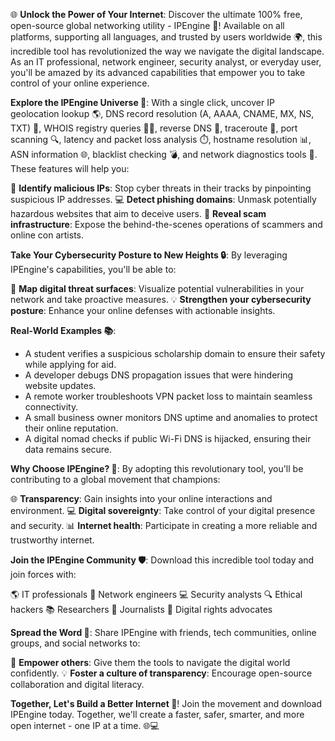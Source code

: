 🌐 **Unlock the Power of Your Internet**: Discover the ultimate 100% free, open-source global networking utility - IPEngine 🚀! Available on all platforms, supporting all languages, and trusted by users worldwide 🌍, this incredible tool has revolutionized the way we navigate the digital landscape. As an IT professional, network engineer, security analyst, or everyday user, you'll be amazed by its advanced capabilities that empower you to take control of your online experience.

**Explore the IPEngine Universe 🔭**: With a single click, uncover IP geolocation lookup 🌎, DNS record resolution (A, AAAA, CNAME, MX, NS, TXT) 📡, WHOIS registry queries 🕵️‍♀️, reverse DNS 👀, traceroute 🚗, port scanning 🔍, latency and packet loss analysis ⏱️, hostname resolution 📊, ASN information 🌐, blacklist checking 💣, and network diagnostics tools 🔧. These features will help you:

🔴 **Identify malicious IPs**: Stop cyber threats in their tracks by pinpointing suspicious IP addresses.
💻 **Detect phishing domains**: Unmask potentially hazardous websites that aim to deceive users.
🚨 **Reveal scam infrastructure**: Expose the behind-the-scenes operations of scammers and online con artists.

**Take Your Cybersecurity Posture to New Heights 🔒**: By leveraging IPEngine's capabilities, you'll be able to:

🌟 **Map digital threat surfaces**: Visualize potential vulnerabilities in your network and take proactive measures.
💡 **Strengthen your cybersecurity posture**: Enhance your online defenses with actionable insights.

**Real-World Examples 📚**:

* A student verifies a suspicious scholarship domain to ensure their safety while applying for aid.
* A developer debugs DNS propagation issues that were hindering website updates.
* A remote worker troubleshoots VPN packet loss to maintain seamless connectivity.
* A small business owner monitors DNS uptime and anomalies to protect their online reputation.
* A digital nomad checks if public Wi-Fi DNS is hijacked, ensuring their data remains secure.

**Why Choose IPEngine? 🤝**: By adopting this revolutionary tool, you'll be contributing to a global movement that champions:

🌐 **Transparency**: Gain insights into your online interactions and environment.
💻 **Digital sovereignty**: Take control of your digital presence and security.
📊 **Internet health**: Participate in creating a more reliable and trustworthy internet.

**Join the IPEngine Community 🛡️**: Download this incredible tool today and join forces with:

🌎 IT professionals
🤖 Network engineers
💻 Security analysts
🔍 Ethical hackers
📚 Researchers
📰 Journalists
👥 Digital rights advocates

**Spread the Word 📢**: Share IPEngine with friends, tech communities, online groups, and social networks to:

🌟 **Empower others**: Give them the tools to navigate the digital world confidently.
💡 **Foster a culture of transparency**: Encourage open-source collaboration and digital literacy.

**Together, Let's Build a Better Internet 🔗**! Join the movement and download IPEngine today. Together, we'll create a faster, safer, smarter, and more open internet - one IP at a time. 🌐💻